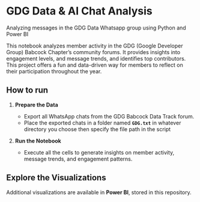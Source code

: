 # GDG Data & AI Chat Analysis

Analyzing messages in the GDG Data Whatsapp group using Python and Power BI

This notebook analyzes member activity in the GDG (Google Developer Group) Babcock Chapter’s community forums. It provides insights into engagement levels, and message trends, and identifies top contributors. This project offers a fun and data-driven way for members to reflect on their participation throughout the year.

## How to run 

1. **Prepare the Data**  
   - Export all WhatsApp chats from the GDG Babcock Data Track forum.  
   - Place the exported chats in a folder named **`GDG.txt`** in whatever directory you choose then specify the file path in the script  

3. **Run the Notebook**  
   - Execute all the cells to generate insights on member activity, message trends, and engagement patterns.  

## Explore the Visualizations 
Additional visualizations are available in **Power BI**, stored in this repository.
